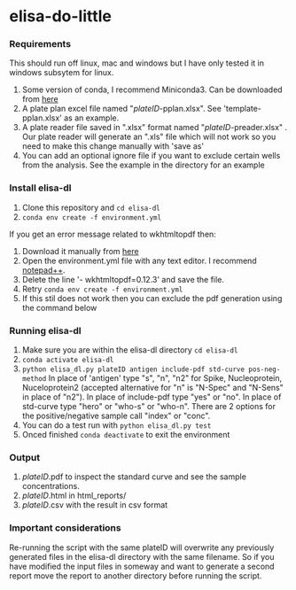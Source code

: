 # elisa-do-little

### Requirements

This should run off linux, mac and windows but I have only tested it in windows subsytem for linux.

1. Some version of conda, I recommend Miniconda3. Can be downloaded from [here](https://docs.conda.io/en/latest/miniconda.html)
2. A plate plan excel file named "*plateID*-pplan.xlsx". See 'template-pplan.xlsx' as an example.
3. A plate reader file saved in ".xlsx" format named "*plateID*-preader.xlsx" . Our plate reader will generate an ".xls" file which will not work so you need to make this change manually with 'save as'
4. You can add an optional ignore file if you want to exclude certain wells from the analysis. See the example in the directory for an example

### Install elisa-dl 

1. Clone this repository and ``cd elisa-dl``
2. ``conda env create -f environment.yml``

If you get an error message related to wkhtmltopdf then:
1. Download it manually from [here](https://wkhtmltopdf.org/downloads.html)
2. Open the environment.yml file with any text editor. I recommend [notepad++](https://notepad-plus-plus.org/downloads/v7.8.6/).
3. Delete the line '- wkhtmltopdf=0.12.3' and save the file.
4. Retry ``conda env create -f environment.yml``
5. If this stil does not work then you can exclude the pdf generation using the command below


### Running elisa-dl

1. Make sure you are within the elisa-dl directory ``cd elisa-dl``
2. ``conda activate elisa-dl``
3. ``python elisa_dl.py plateID antigen include-pdf std-curve pos-neg-method`` In place of 'antigen' type "s", "n", "n2" for Spike, Nucleoprotein, Nuceloprotein2 (accepted alternative for "n" is "N-Spec" and "N-Sens" in place of "n2"). In place of include-pdf type "yes" or "no". In place of std-curve type "hero" or "who-s" or "who-n". There are 2 options for the positive/negative sample call "index" or "conc". 
5. You can do a test run with ``python elisa_dl.py test``
6. Onced finished ``conda deactivate`` to exit the environment

### Output
1. *plateID*.pdf to inspect the standard curve and see the sample concentrations. 
2. *plateID*.html in html_reports/
3. *plateID*.csv with the result in csv format

### Important considerations
Re-running the script with the same plateID will overwrite any previously generated files in the elisa-dl directory with the same filename. So if you have modified the input files in someway and want to generate a second report move the report to another directory before running the script.

